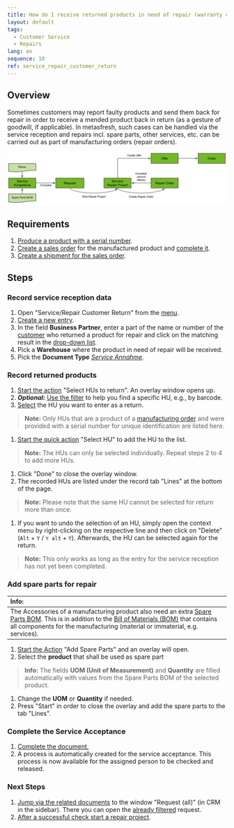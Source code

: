 ```yaml
---
title: How do I receive returned products in need of repair (warranty cases)?
layout: default
tags:
  - Customer Service
  - Repairs
lang: en
sequence: 10
ref: service_repair_customer_return
---
```


<!--
Warranty Vs. Guarantee => https://www.easternarchitectural.com/blog/understanding-the-difference-warranty-vs.-guarantee
-->

## Overview
Sometimes customers may report faulty products and send them back for repair in order to receive a mended product back in return (as a gesture of goodwill, if applicable). In metasfresh, such cases can be handled via the service reception and repairs incl. spare parts, other services, etc. can be carried out as part of manufacturing orders (repair orders).

<kbd><img src="assets/Service Acceptance to Offer (repair process).png" alt="Abb.: Service reception to Quotation (repair process)"></kbd>

## Requirements
1. [Produce a product with a serial number](ProductionCompletion).
1. [Create a sales order](SalesOrder_recording) for the manufactured product and [complete it](DocumentProcessingComplete).
1. [Create a shipment for the sales order](Ship_SalesOrder).

## Steps

### Record service reception data
1. Open "Service/Repair Customer Return" from the [menu](Menu).
1. [Create a new entry](New_Record_Window).
1. In the field **Business Partner**, enter a part of the name or number of the [customer](New_business_partner_customer) who returned a product for repair and click on the matching result in the <a href="Keyboard_shortcuts_reference#dropdown" title="Dynamic Search Box (Autocompletion)">drop-down list</a>.
1. Pick a **Warehouse** where the product in need of repair will be received.
1. Pick the **Document Type** [*Service Annahme*](Doc_type_service_repair).

### Record returned products
1. [Start the action](StartAction#actions-menu) "Select HUs to return". An overlay window opens up.
1. ***Optional:*** [Use the filter](Filtering_function) to help you find a specific HU, e.g., by barcode.
1. [Select](RecordSelection) the HU you want to enter as a return.
 >**Note:** Only HUs that are a product of a [manufacturing order](NewManufacturingOrder) and were provided with a serial number for unique identification are listed here.

1. [Start the quick action](StartAction#quick-actions) "Select HU" to add the HU to the list.
 >**Note:** The HUs can only be selected individually. Repeat steps 2 to 4 to add more HUs.

1. Click "Done" to close the overlay window.
1. The recorded HUs are listed under the record tab "Lines" at the bottom of the page.
 >**Note:** Please note that the same HU cannot be selected for return more than once.

1. If you want to undo the selection of an HU, simply open the context menu by right-clicking on the respective line and then click on "Delete" (`Alt` + `Y` / `⌥ alt` + `Y`). Afterwards, the HU can be selected again for the return.
 >**Note:** This only works as long as the entry for the service reception has not yet been completed.

### Add spare parts for repair

| **Info:** |
| :--- |
| The Accessories of a manufacturing product also need an extra [Spare Parts BOM](Create_BOM#spare-parts-bom). This is in addition to the [Bill of Materials (BOM)](Create_BOM) that contains all components for the manufacturing (material or immaterial, e.g. services). |

1. [Start the Action](StartAction#actions-menu) "Add Spare Parts" and an overlay will open.
1. Select the **product** that shall be used as spare part
 > **Info:** The fields **UOM (Unit of Measurement)** and **Quantity** are filled automatically with values from the Spare Parts BOM of the selected product.

1. Change the **UOM** or **Quantity** if needed.
1. Press "Start" in order to close the overlay and add the spare parts to the tab "Lines".

### Complete the Service Acceptance
1. [Complete the document.](DocumentProcessingComplete)
1. A process is automatically created for the service acceptance. This process is now available for the assigned person to be checked and released.

### Next Steps
1. [Jump via the related documents](JumptoviaSidebar) to the window "Request (all)" (in CRM in the sidebar). There you can open the [already filtered](Filtering_function) request.
1. [After a successful check start a repair project](Service_repair_project_start).
